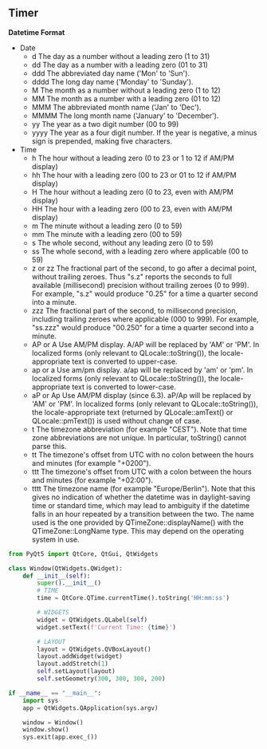 ## Timer

**Datetime Format**
- Date
    - d   The day as a number without a leading zero (1 to 31)
    - dd  The day as a number with a leading zero (01 to 31)
    - ddd The abbreviated day name ('Mon' to 'Sun').
    - dddd    The long day name ('Monday' to 'Sunday').
    - M   The month as a number without a leading zero (1 to 12)
    - MM  The month as a number with a leading zero (01 to 12)
    - MMM The abbreviated month name ('Jan' to 'Dec').
    - MMMM    The long month name ('January' to 'December').
    - yy  The year as a two digit number (00 to 99)
    - yyyy    The year as a four digit number. If the year is negative, a minus sign is prepended, making five characters.
- Time
    - h   The hour without a leading zero (0 to 23 or 1 to 12 if AM/PM display)
    - hh  The hour with a leading zero (00 to 23 or 01 to 12 if AM/PM display)
    - H   The hour without a leading zero (0 to 23, even with AM/PM display)
    - HH  The hour with a leading zero (00 to 23, even with AM/PM display)
    - m   The minute without a leading zero (0 to 59)
    - mm  The minute with a leading zero (00 to 59)
    - s   The whole second, without any leading zero (0 to 59)
    - ss  The whole second, with a leading zero where applicable (00 to 59)
    - z or zz The fractional part of the second, to go after a decimal point, without trailing zeroes. Thus "s.z" reports the seconds to full available (millisecond) precision without trailing zeroes (0 to 999). For example, "s.z" would produce "0.25" for a time a quarter second into a minute.
    - zzz The fractional part of the second, to millisecond precision, including trailing zeroes where applicable (000 to 999). For example, "ss.zzz" would produce "00.250" for a time a quarter second into a minute.
    - AP or A Use AM/PM display. A/AP will be replaced by 'AM' or 'PM'. In localized forms (only relevant to QLocale::toString()), the locale-appropriate text is converted to upper-case.
    - ap or a Use am/pm display. a/ap will be replaced by 'am' or 'pm'. In localized forms (only relevant to QLocale::toString()), the locale-appropriate text is converted to lower-case.
    - aP or Ap    Use AM/PM display (since 6.3). aP/Ap will be replaced by 'AM' or 'PM'. In localized forms (only relevant to QLocale::toString()), the locale-appropriate text (returned by QLocale::amText() or QLocale::pmText()) is used without change of case.
    - t   The timezone abbreviation (for example "CEST"). Note that time zone abbreviations are not unique. In particular, toString() cannot parse this.
    - tt  The timezone's offset from UTC with no colon between the hours and minutes (for example "+0200").
    - ttt The timezone's offset from UTC with a colon between the hours and minutes (for example "+02:00").
    - tttt    The timezone name (for example "Europe/Berlin"). Note that this gives no indication of whether the datetime was in daylight-saving time or standard time, which may lead to ambiguity if the datetime falls in an hour repeated by a transition between the two. The name used is the one provided by QTimeZone::displayName() with the QTimeZone::LongName type. This may depend on the operating system in use.


```python
from PyQt5 import QtCore, QtGui, QtWidgets

class Window(QtWidgets.QWidget):
    def __init__(self):
        super().__init__()
        # TIME
        time = QtCore.QTime.currentTime().toString('HH:mm:ss')

        # WIDGETS
        widget = QtWidgets.QLabel(self)
        widget.setText(f'Current Time: {time}')

        # LAYOUT
        layout = QtWidgets.QVBoxLayout()
        layout.addWidget(widget)
        layout.addStretch(1)
        self.setLayout(layout)
        self.setGeometry(300, 300, 300, 200)

if __name__ == "__main__":
    import sys
    app = QtWidgets.QApplication(sys.argv)

    window = Window()
    window.show()
    sys.exit(app.exec_())
```
